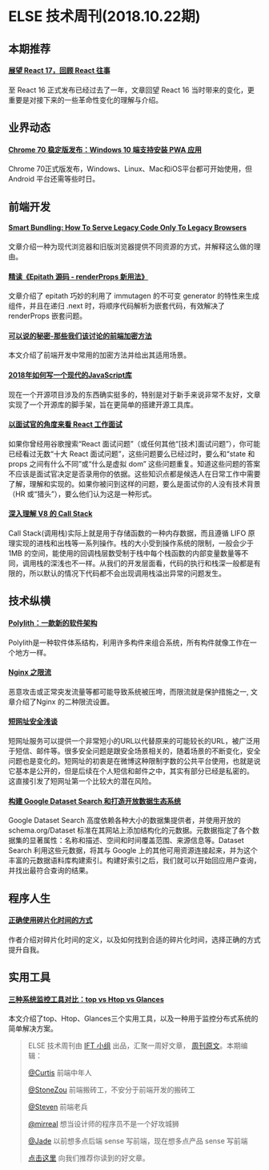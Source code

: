 # ELSE 技术周刊(2018.10.22期)

## 本期推荐

#### [展望 React 17，回顾 React 往事](https://zhuanlan.zhihu.com/p/40160380)

至 React 16 正式发布已经过去了一年，文章回望 React 16 当时带来的变化，更重要是对接下来的一些革命性变化的理解与介绍。

## 业界动态

#### [Chrome 70 稳定版发布：Windows 10 端支持安装 PWA 应用](https://mp.weixin.qq.com/s?__biz=MzUxMzcxMzE5Ng==&mid=2247489693&idx=1&sn=0f618c4978d3fcf81144b57eb98b67f2&chksm=f951addece2624c8ea019d8af8e749fc8032eb63ae5185e733b10f3d4b44fca94091c0fa5092&token=1699854096&lang=zh_CN#rd)

Chrome 70正式版发布，Windows、Linux、Mac和iOS平台都可开始使用，但 Android 平台还需等些时日。


## 前端开发

#### [Smart Bundling: How To Serve Legacy Code Only To Legacy Browsers](https://www.smashingmagazine.com/2018/10/smart-bundling-legacy-code-browsers/)

文章介绍一种为现代浏览器和旧版浏览器提供不同资源的方式，并解释这么做的理由。

#### [精读《Epitath 源码 - renderProps 新用法》](https://github.com/dt-fe/weekly/blob/master/75.%E7%B2%BE%E8%AF%BB%E3%80%8AEpitath%20%E6%BA%90%E7%A0%81%20-%20renderProps%20%E6%96%B0%E7%94%A8%E6%B3%95%E3%80%8B.md)

文章介绍了 epitath 巧妙的利用了 immutagen 的不可变 generator 的特性来生成组件，并且在递归 .next 时，将顺序代码解析为嵌套代码，有效解决了 renderProps 嵌套问题。

#### [可以说的秘密-那些我们该讨论的前端加密方法](https://jdc.jd.com/archives/212773)

本文介绍了前端开发中常用的加密方法并给出其适用场景。

#### [2018年如何写一个现代的JavaScript库](https://mp.weixin.qq.com/s/WEMAFqWneAmmsjwYWt_rTQ)

现在一个开源项目涉及的东西确实挺多的，特别是对于新手来说非常不友好，文章实现了一个开源库的脚手架，旨在更简单的搭建开源工具库。

#### [以面试官的角度来看 React 工作面试](https://github.com/xitu/gold-miner/blob/master/TODO1/a-react-job-interview-recruiter-perspective.md)

如果你曾经用谷歌搜索“React 面试问题”（或任何其他“[技术]面试问题”），你可能已经看过无数“十大 React 面试问题”，这些问题要么已经过时，要么和“state 和 props 之间有什么不同”或“什么是虚拟 dom” 这些问题重复。知道这些问题的答案不应该是面试官决定是否录用你的依据。这些知识点都是候选人在日常工作中需要了解，理解和实现的。如果你被问到这样的问题，要么是面试你的人没有技术背景（HR 或“猎头”），要么他们认为这是一种形式。

#### [深入理解 V8 的 Call Stack](https://zhuanlan.zhihu.com/p/46993552)

Call Stack(调用栈)实际上就是用于存储函数的一种内存数据，而且遵循 LIFO 原理实现的进栈和出栈等一系列操作。栈的大小受到操作系统的限制，一般会少于 1MB 的空间，能使用的回调栈层数受制于栈中每个栈函数的内部变量数量等不同，调用栈的深浅也不一样。从我们的开发层面看，代码的执行和栈深一般都是有限的，所以默认的情况下代码都不会出现调用栈溢出异常的问题发生。


## 技术纵横

#### [Polylith：一款新的软件架构](http://www.infoq.com/cn/articles/Polylith-a-new-architecture)

Polylith是一种软件体系结构，利用许多构件来组合系统，所有构件就像工作在一个地方一样。

#### [Nginx 之限流](https://chenyongjun.vip/articles/81)

恶意攻击或正常突发流量等都可能导致系统被压垮，而限流就是保护措施之一, 文章介绍了Nginx 的二种限流设置。

#### [短网址安全浅谈](https://mp.weixin.qq.com/s/4hGUZWXN6qzjMcbtZsYCSA)

短网址服务可以提供一个非常短小的URL以代替原来的可能较长的URL，被广泛用于短信、邮件等。很多安全问题是跟安全场景相关的，随着场景的不断变化，安全问题也是变化的。短网址的初衷是在微博这种限制字数的公共平台使用，也就是说它基本是公开的，但是后续在个人短信和邮件之中，其实有部分已经是私密的。 这直接引发了短网址第一个比较大的潜在风险。

#### [构建 Google Dataset Search 和打造开放数据生态系统](https://mp.weixin.qq.com/s/c-wgr3SAws_g690YF2lw2w)

Google Dataset Search 高度依赖各种大小的数据集提供者，并使用开放的 schema.org/Dataset 标准在其网站上添加结构化的元数据。元数据指定了各个数据集的显著属性：名称和描述、空间和时间覆盖范围、来源信息等。Dataset Search 利用这些元数据，将其与 Google 上的其他可用资源连接起来，并为这个丰富的元数据语料库构建索引。构建好索引之后，我们就可以开始回应用户查询，并找出最符合查询的结果。


## 程序人生

#### [正确使用碎片化时间的方式](https://mp.weixin.qq.com/s/5H-IoyP8t_4ASZl7QmRxsg)

作者介绍对碎片化时间的定义，以及如何找到合适的碎片化时间，选择正确的方式提升自我。


## 实用工具

#### [三种系统监控工具对比：top vs Htop vs Glances](https://mp.weixin.qq.com/s/_YdwciFT6qu5_kUIyylR2g)

本文介绍了top、Htop、Glances三个实用工具，以及一种用于监控分布式系统的简单解决方案。


> ELSE 技术周刊由 [IFT 小组](https://github.com/CtripFE) 出品，汇聚一周好文章， [周刊原文](https://zhuanlan.zhihu.com/p/45252058)。本期编辑：
>
> [@Curtis](https://github.com/CurtisCBS) 前端中年人
>
> [@StoneZou](https://github.com/stoneyong) 前端搬砖工，不安分于前端开发的搬砖工
>
> [@Steven](https://github.com/StevenX911) 前端老兵
>
> [@mirreal](https://github.com/mirreal) 想当设计师的程序员不是一个好攻城狮
>
> [@Jade](https://github.com/Jade05) 以前想多点后端 sense 写前端，现在想多点产品 sense 写前端
>
> [点击这里](https://github.com/CtripFE/fe-weekly/issues) 向我们推荐你读到的好文章。